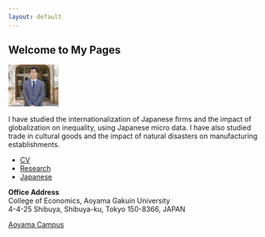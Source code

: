 ```yaml
---
layout: default
---
```



## Welcome to My Pages

<img src="2021.png" width="20%">

I have studied the internationalization of Japanese firms and the impact of globalization on inequality, using Japanese micro data. I have also studied trade in cultural goods and the impact of natural disasters on manufacturing establishments.


*   [CV](/cv.md)
*   [Research](/research.md)
*   [Japanese](/japanese.md)



**Office Address**   
College of Economics, Aoyama Gakuin University  
4-4-25 Shibuya, Shibuya-ku, Tokyo 150-8366, JAPAN  

[Aoyama Campus](https://www.aoyama.ac.jp/en/outline/map_directions.html)  
